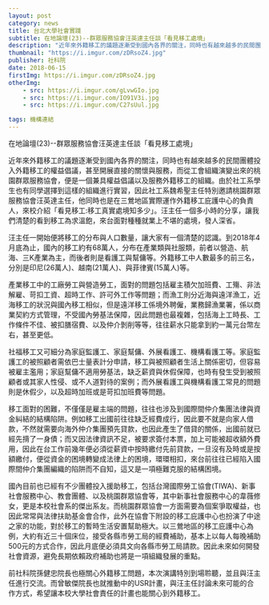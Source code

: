```yaml
---
layout: post
category: news
title: 台北大學社會實踐
subtitle: 在地論壇(23)--群眾服務協會汪英達主任談「看見移工處境」
description: "近年來外籍移工的議題逐漸受到國內各界的關注，同時也有越來越多的民間團體投入外籍移工的權益倡議，甚至開展直接的關懷與服務..."
thumbnail: "https://i.imgur.com/zDRsoZ4.jpg"
publisher: 社科院
date: 2018-06-15
firstImg: https://i.imgur.com/zDRsoZ4.jpg
otherImg:
    - src: https://i.imgur.com/gLvwGIo.jpg
    - src: https://i.imgur.com/IO91V3i.jpg
    - src: https://i.imgur.com/C27sUul.jpg

tags: 機構連結
---
```


在地論壇(23)--群眾服務協會汪英達主任談「看見移工處境」

近年來外籍移工的議題逐漸受到國內各界的關注，同時也有越來越多的民間團體投入外籍移工的權益倡議，甚至開展直接的關懷與服務，而從工會組織演變出來的桃園群眾服務協會，便是一個兼具權益倡議以及服務外籍移工的組織。由於社工系學生也有同學選擇到這樣的組織進行實習，因此社工系魏希聖主任特別邀請桃園群眾服務協會汪英達主任，他同時也是在三鶯地區實際運作外籍移工庇護中心的負責人，來校介紹「看見移工:移工真實處境知多少」。汪主任一個多小時的分享，讓我們清楚的看到移工為求溫飽，來台面對種種就業上不堪的處境，發人深省。

汪主任一開始便將移工的分布與人口數量，讓大家有一個清楚的認識。到2018年4月底為止，國內的移工約有68萬人，分布在產業類與社服類，前者以營造、航海、三K產業為主，而後者則是看護工與幫傭等。外籍移工中人數最多的前三名，分別是印尼(26萬人)、越南(21萬人)、與菲律賓(15萬人)等。

產業移工中的工廠勞工與營造勞工，面對的問題包括雇主積欠加班費、工殤、非法解雇、苛扣工資、超時工作、許可外工作等問題；而漁工則分近海與遠洋漁工，近海移工的狀況與國內移工相似，但是遠洋移工係境外聘僱，業務歸漁業署，係以商業契約方式管理，不受國內勞基法保障，因此問題也最複雜，包括海上工時長、工作條件不佳、被扣膳宿費、以及仲介剝削等等，往往薪水只能拿到約一萬元台幣左右，甚至更低。

社福移工又可細分為家庭監護工、家庭幫傭、外展看護工、機構看護工等。家庭監護工的被照顧者需依巴士量表計分申請，移工與被照顧者生活上關係密切，但容易被雇主濫用；家庭幫傭不適用勞基法，缺乏薪資與休假保障，也時有發生受到被照顧者或其家人性侵、或不人道對待的案例；而外展看護工與機構看護工常見的問題則是休假少，以及超時加班或是苛扣加班費等問題。

移工面對的困難，不僅僅是雇主端的問題，往往也涉及到國際間仲介集團法律與資金糾結的結構陷阱。例如移工出國前往往缺乏經費成行，因此要不就是向家人借款，不然就需要向海外仲介集團預先貸款，也因此產生了借貸的關係，出國前就已經先揹了一身債；而又因法律資訊不足，被要求簽付本票，加上可能被超收額外費用，因此在台工作前幾年便必須從薪資中按時繳付先前貸款，一旦沒有及時或是按額繳付，便從資金的困境轉變成法律上的困境，環環相扣，來台前往往已經陷入國際間仲介集團編織的陷阱而不自知，這又是一項極難克服的結構困境。

國內目前也已經有不少團體投入援助移工，包括台灣國際勞工協會(TIWA)、新事社會服務中心、教會團體、以及桃園群眾協會等，其中新事社會服務中心的韋薇修女，更是本校社會系的傑出系友。而桃園群眾協會一方面需要為個案爭取權益，也因此常常與法律扶助基金會合作，此外在協會下附設的移工庇護中心也扮演了中途之家的功能，對於移工的暫時生活安置幫助極大。以三鶯地區的移工庇護中心為例，大約有近三十個床位，接受各縣市勞工局的經費補助，基本上以每人每晚補助500元的方式合作，因此月底便必須具文向各縣市勞工局請款。因此未來如何開發社會資源，避免長期依賴政府補助也將是一項組織發展的重點。

前社科院孫健忠院長也極關心外籍移工問題，本次演講特別到場聆聽，並且與汪主任進行交流。而曾敏傑院長也就推動中的USR計畫，與汪主任討論未來可能的合作方式，希望讓本校大學社會責任的計畫也能關心到外籍移工。
